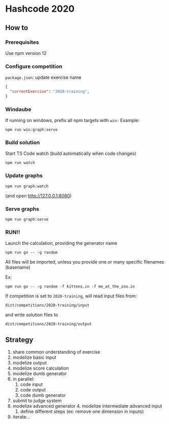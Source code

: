 # Hashcode 2020

## How to

### Prerequisites
Use npm version 12

### Configure competition
`package.json`: update exercise name

```json
{
  "currentExercise": "2020-training",
}
```

### Windaube

If running on windows, prefix all npm targets with `win:`
Example:
```shell script
npm run win:graph:serve
```

### Build solution
Start TS Code watch (build automatically when code changes)
```shell script
npm run watch
```

### Update graphs
```shell script
npm run graph:watch
```
(and open http://127.0.0.1:8080)

### Serve graphs
```shell script
npm run graph:serve
```

### RUN!!
Launch the calculation, providing the generator name
```shell script
npm run go -- -g random
```
All files will be imported, unless you provide one or many specific filenames (basename)

Ex:
```shell script
npm run go -- -g random -f kittens.in -f me_at_the_zoo.in
```

If competition is set to `2020-training`, will read input files from:
```shell script
dist/competitions/2020-training/input
```
and write solution files to
```shell script
dist/competitions/2020-training/output
```
## Strategy

1. share common understanding of exercise
2. modelize basic input
3. modelize output
3. modelize score calculation
3. modelize dumb generator
4. in parallel:
   1. code input
   2. code output
   3. code dumb generator
6. submit to judge system
7. modelize advanced generator
    4. modelize intermediate advanced input
    1. define different steps (ex: remove one dimension in inputs)
7. iterate...

